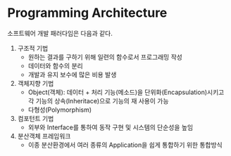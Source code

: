 # Programming Architecture

소프트웨어 개발 패러다임은 다음과 같다.

1. 구조적 기법
   - 원하는 결과를 구하기 위해 일련의 함수로서 프로그래밍 작성
   - 데이터와 함수의 분리
   - 개발과 유지 보수에 많은 비용 발생
2. 객체지향 기법
   - Object(객체): 데이터 + 처리 기능(메소드)을 단위화(Encapsulation)시키고 각 기능의 상속(Inheritace)으로 기능의 재 사용이 가능
   - 다형성(Polymorphism)
3. 컴포턴트 기법
   - 외부와 Interface를 통하여 동작 구현 및 시스템의 단순성을 높임
4. 분산객체 프레임워크
   - 이종 분산환경에서 여러 종류의 Application을 쉽게 통합하기 위한 통합방식
